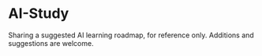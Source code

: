 # AI-Study
Sharing a suggested AI learning roadmap, for reference only.  Additions and suggestions are welcome.
